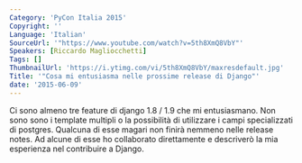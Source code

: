 ```yaml
---
Category: 'PyCon Italia 2015'
Copyright: ''
Language: 'Italian'
SourceUrl: '"https://www.youtube.com/watch?v=5th8XmQ8VbY"'
Speakers: [Riccardo Magliocchetti]
Tags: []
ThumbnailUrl: 'https://i.ytimg.com/vi/5th8XmQ8VbY/maxresdefault.jpg'
Title: '"Cosa mi entusiasma nelle prossime release di Django"'
date: '2015-06-09'
---
```

Ci sono almeno tre feature di django 1.8 / 1.9 che mi entusiasmano. Non sono sono i template multipli o la possibilità di utilizzare i campi specializzati di postgres. Qualcuna di esse magari non finirà nemmeno nelle release notes. Ad alcune di esse ho collaborato direttamente e descriverò la mia esperienza nel contribuire a Django.
